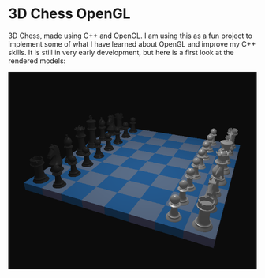 # 3D Chess OpenGL

3D Chess, made using C++ and OpenGL. I am using this as a fun project to implement some of what I have learned about OpenGL and improve my C++ skills. It is still in very early development, but here is a first look at the rendered models: 

![first-look.png](./resources/images/first-look.png)
